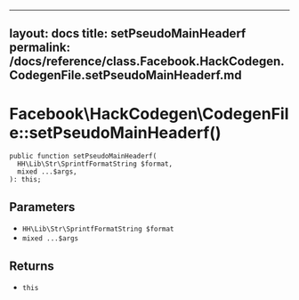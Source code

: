 
***

layout: docs
title: setPseudoMainHeaderf
permalink: /docs/reference/class.Facebook.HackCodegen.CodegenFile.setPseudoMainHeaderf.md
---







# Facebook\\HackCodegen\\CodegenFile::setPseudoMainHeaderf()




``` Hack
public function setPseudoMainHeaderf(
  HH\Lib\Str\SprintfFormatString $format,
  mixed ...$args,
): this;
```




## Parameters




+ ` HH\Lib\Str\SprintfFormatString $format `
+ ` mixed ...$args `




## Returns




* ` this `